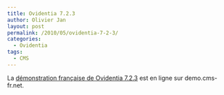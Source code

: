 ```yaml
---
title: Ovidentia 7.2.3
author: Olivier Jan
layout: post
permalink: /2010/05/ovidentia-7-2-3/
categories:
  - Ovidentia
tags:
  - CMS
--- 
```


La [démonstration française de Ovidentia 7.2.3][1] est en ligne sur demo.cms-fr.net.

 [1]: /demo/ovidentia/